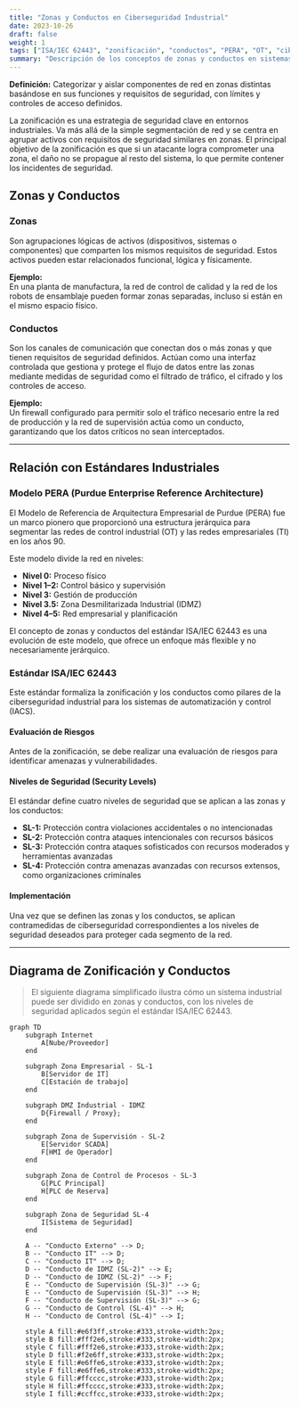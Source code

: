 ```yaml
---
title: "Zonas y Conductos en Ciberseguridad Industrial"
date: 2023-10-26
draft: false
weight: 1
tags: ["ISA/IEC 62443", "zonificación", "conductos", "PERA", "OT", "ciberseguridad"]
summary: "Descripción de los conceptos de zonas y conductos en sistemas industriales, su relación con estándares como PERA y ISA/IEC 62443, y su implementación en arquitecturas OT."
---
```


**Definición:** Categorizar y aislar componentes de red en zonas distintas basándose en sus funciones y requisitos de seguridad, con límites y controles de acceso definidos.

La zonificación es una estrategia de seguridad clave en entornos industriales. Va más allá de la simple segmentación de red y se centra en agrupar activos con requisitos de seguridad similares en zonas. El principal objetivo de la zonificación es que si un atacante logra comprometer una zona, el daño no se propague al resto del sistema, lo que permite contener los incidentes de seguridad.

## Zonas y Conductos

### Zonas
Son agrupaciones lógicas de activos (dispositivos, sistemas o componentes) que comparten los mismos requisitos de seguridad. Estos activos pueden estar relacionados funcional, lógica y físicamente.

**Ejemplo:**  
En una planta de manufactura, la red de control de calidad y la red de los robots de ensamblaje pueden formar zonas separadas, incluso si están en el mismo espacio físico.

### Conductos
Son los canales de comunicación que conectan dos o más zonas y que tienen requisitos de seguridad definidos. Actúan como una interfaz controlada que gestiona y protege el flujo de datos entre las zonas mediante medidas de seguridad como el filtrado de tráfico, el cifrado y los controles de acceso.

**Ejemplo:**  
Un firewall configurado para permitir solo el tráfico necesario entre la red de producción y la red de supervisión actúa como un conducto, garantizando que los datos críticos no sean interceptados.

---

## Relación con Estándares Industriales

### Modelo PERA (Purdue Enterprise Reference Architecture)
El Modelo de Referencia de Arquitectura Empresarial de Purdue (PERA) fue un marco pionero que proporcionó una estructura jerárquica para segmentar las redes de control industrial (OT) y las redes empresariales (TI) en los años 90.

Este modelo divide la red en niveles:

- **Nivel 0:** Proceso físico  
- **Nivel 1–2:** Control básico y supervisión  
- **Nivel 3:** Gestión de producción  
- **Nivel 3.5:** Zona Desmilitarizada Industrial (IDMZ)  
- **Nivel 4–5:** Red empresarial y planificación

El concepto de zonas y conductos del estándar ISA/IEC 62443 es una evolución de este modelo, que ofrece un enfoque más flexible y no necesariamente jerárquico.

### Estándar ISA/IEC 62443
Este estándar formaliza la zonificación y los conductos como pilares de la ciberseguridad industrial para los sistemas de automatización y control (IACS).

#### Evaluación de Riesgos
Antes de la zonificación, se debe realizar una evaluación de riesgos para identificar amenazas y vulnerabilidades.

#### Niveles de Seguridad (Security Levels)
El estándar define cuatro niveles de seguridad que se aplican a las zonas y los conductos:

- **SL-1:** Protección contra violaciones accidentales o no intencionadas  
- **SL-2:** Protección contra ataques intencionales con recursos básicos  
- **SL-3:** Protección contra ataques sofisticados con recursos moderados y herramientas avanzadas  
- **SL-4:** Protección contra amenazas avanzadas con recursos extensos, como organizaciones criminales

#### Implementación
Una vez que se definen las zonas y los conductos, se aplican contramedidas de ciberseguridad correspondientes a los niveles de seguridad deseados para proteger cada segmento de la red.

---

## Diagrama de Zonificación y Conductos

> El siguiente diagrama simplificado ilustra cómo un sistema industrial puede ser dividido en zonas y conductos, con los niveles de seguridad aplicados según el estándar ISA/IEC 62443.

```mermaid
graph TD
    subgraph Internet
        A[Nube/Proveedor]
    end

    subgraph Zona Empresarial - SL-1
        B[Servidor de IT]
        C[Estación de trabajo]
    end

    subgraph DMZ Industrial - IDMZ
        D{Firewall / Proxy};
    end

    subgraph Zona de Supervisión - SL-2
        E[Servidor SCADA]
        F[HMI de Operador]
    end

    subgraph Zona de Control de Procesos - SL-3
        G[PLC Principal]
        H[PLC de Reserva]
    end

    subgraph Zona de Seguridad SL-4
        I[Sistema de Seguridad]
    end

    A -- "Conducto Externo" --> D;
    B -- "Conducto IT" --> D;
    C -- "Conducto IT" --> D;
    D -- "Conducto de IDMZ (SL-2)" --> E;
    D -- "Conducto de IDMZ (SL-2)" --> F;
    E -- "Conducto de Supervisión (SL-3)" --> G;
    E -- "Conducto de Supervisión (SL-3)" --> H;
    F -- "Conducto de Supervisión (SL-3)" --> G;
    G -- "Conducto de Control (SL-4)" --> H;
    H -- "Conducto de Control (SL-4)" --> I;

    style A fill:#e6f3ff,stroke:#333,stroke-width:2px;
    style B fill:#fff2e6,stroke:#333,stroke-width:2px;
    style C fill:#fff2e6,stroke:#333,stroke-width:2px;
    style D fill:#f2e6ff,stroke:#333,stroke-width:2px;
    style E fill:#e6ffe6,stroke:#333,stroke-width:2px;
    style F fill:#e6ffe6,stroke:#333,stroke-width:2px;
    style G fill:#ffcccc,stroke:#333,stroke-width:2px;
    style H fill:#ffcccc,stroke:#333,stroke-width:2px;
    style I fill:#ccffcc,stroke:#333,stroke-width:2px;
